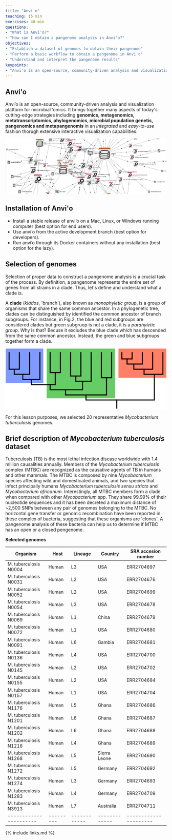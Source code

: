 ```yaml
---
title: "Anvi'o"
teaching: 15 min
exercises: 40 min
questions:
- "What is Anvi'o?"
- "How can I obtain a pangenome analysis in Anvi'o?"
objectives:
- "Establish a dataset of genomes to obtain their pangenome"
- "Perform a basic workflow to obtain a pangenome in Anvi'o"
- "Understand and interpret the pangenome results"
keypoints:
- "Anvi’o is an open-source, community-driven analysis and visualization platform for microbial ‘omics. "
---
```

## Anvi'o

Anvi’o is an open-source, community-driven analysis and visualization platform for microbial ‘omics.
It brings together many aspects of today's cutting-edge strategies including **genomics, metagenomics, metatranscriptomics, phylogenomics, microbial population genetis, pangenomics and metapangenomis** in an *integrated* and *easy-to-use* fashion thorugh extensive interactive visualization capabilities. 


![Figure 1. Anvi'o network representation](../fig/anvio-network.png)



## Installation of Anvi'o

* Install a stable release of anvi’o on a Mac, Linux, or Windows running computer (best option for end users).
* Use anvi’o from the active development branch (best option for developers).
* Run anvi’o through its Docker containers without any installation (best option for the lazy).



## Selection of genomes 

Selection of proper data to construct a pangenome analysis is a crucial task of the process. By definition, a pangenome represents the entire set of genes from all strains in a clade. Thus, let's define and understand what a clade is. 

A **clade** (*kládos*, 'branch'), also known as *monophyletic group*, is a group of organisms that share the same common ancestor. In a phylogenetic tree, clades can be distinguished by identified the common ancestor of branch subgroups. For instance, in Fig.2, the blue and red subgroups are considered clades but green subgruop is not a clade, it is a *parahyletic group*. Why is that? Becuse it excludes the blue clade which has descended from the same common ancestor. Instead, the green and blue subgroups together form a clade.



![Figure 2. Cladogram representation](../fig/Cladogram.png)



For this lesson purposes, we selected 20 representative *Mycobacterium tuberculosis* genomes. 



## Brief description of *Mycobacterium tuberculosis* dataset

Tuberculosis (TB) is the most lethal infection disease worldwide with 1.4 million causalities annually. Members of the *Mycobacterium tuberculosis* complex (MTBC) are recognized as the causative agents of TB in humans and other mammals. The MTBC is composed by nine *Mycobacterium* species affecting wild and domesticated animals, and two species that infect principally humans *Mycobacterium tuberculosis sensu stricto* and *Mycobacterium africanum*. Interestingly, all MTBC members form a clade when compared with other *Mycobacterium* spp. They share 99.99% of their nucleotide sequences and it has been decreted a maximum distance of ~2,500 SNPs between any pair of genomes belonging to the MTBC. No horizontal gene transfer or genomic recombination have been reported in these complex of bacteria, suggesting that these organisms are 'clones'. A pangenome analysis of these bacteria can help us to determine if MTBC has an open or a closed pengenome. 

**Selected genomes**

| Organism             | Host    | Lineage    | Country     | SRA accesion number |
|----------------------|---------|------------|-------------|---------------------|
|M. tuberculosis N0004 | Human   | L3         |USA          | ERR2704697          |
|M. tuberculosis N0031 | Human   | L2         |USA          | ERR2704676          |
|M. tuberculosis N0052 | Human   | L2         |USA          | ERR2704699          |
|M. tuberculosis N0054 | Human   | L3         |USA          | ERR2704678          |
|M. tuberculosis N0069 | Human   | L1         |China        | ERR2704679          |
|M. tuberculosis N0072 | Human   | L1         |USA          | ERR2704680          |
|M. tuberculosis N0091 | Human   | L6         |Gambia       | ERR2704681          |
|M. tuberculosis N0136 | Human   | L4         |USA          | ERR2704700          |
|M. tuberculosis N0145 | Human   | L2         |USA          | ERR2704702          |
|M. tuberculosis N0155 | Human   | L2         |USA          | ERR2704684          |
|M. tuberculosis N0157 | Human   | L1         |USA          | ERR2704704          |
|M. tuberculosis N1176 | Human   | L5         |Ghana        | ERR2704686          |
|M. tuberculosis N1201 | Human   | L6         |Ghana        | ERR2704687          |
|M. tuberculosis N1202 | Human   | L6         |Ghana        | ERR2704688          |
|M. tuberculosis N1216 | Human   | L4         |Ghana        | ERR2704689          |
|M. tuberculosis N1268 | Human   | L5         |Sierra Leone | ERR2704690          |
|M. tuberculosis N1272 | Human   | L5         |Germany      | ERR2704692          |
|M. tuberculosis N1274 | Human   | L3         |Germany      | ERR2704693          |
|M. tuberculosis N1283 | Human   | L4         |Germany      | ERR2704709          |
|M. tuberculosis N3913 | Human   | L7         |Australia    | ERR2704711          |
|----------------------|---------|------------|-------------|---------------------|




{% include links.md %}
